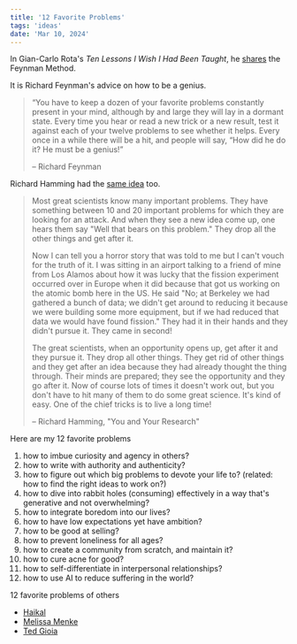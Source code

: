 ```yaml
---
title: '12 Favorite Problems'
tags: 'ideas'
date: 'Mar 10, 2024'
---
```


In Gian-Carlo Rota's _Ten Lessons I Wish I Had Been Taught_, he [shares](https://www.ams.org/notices/199701/comm-rota.pdf?curius=2790) the Feynman Method.

It is Richard Feynman's advice on how to be a genius.

> “You have to keep a dozen of your favorite problems constantly present in your mind, although by and large they will lay in a dormant state. Every time you hear or read a new trick or a new result, test it against each of your twelve problems to see whether it helps. Every once in a while there will be a hit, and people will say, “How did he do it? He must be a genius!”
>
> – Richard Feynman

Richard Hamming had the [same idea](https://www.cs.virginia.edu/~robins/YouAndYourResearch.html) too.

> Most great scientists know many important problems. They have something between 10 and 20 important problems for which they are looking for an attack. And when they see a new idea come up, one hears them say "Well that bears on this problem." They drop all the other things and get after it.
>
> Now I can tell you a horror story that was told to me but I can't vouch for the truth of it. I was sitting in an airport talking to a friend of mine from Los Alamos about how it was lucky that the fission experiment occurred over in Europe when it did because that got us working on the atomic bomb here in the US. He said "No; at Berkeley we had gathered a bunch of data; we didn't get around to reducing it because we were building some more equipment, but if we had reduced that data we would have found fission." They had it in their hands and they didn't pursue it. They came in second!
>
> The great scientists, when an opportunity opens up, get after it and they pursue it. They drop all other things. They get rid of other things and they get after an idea because they had already thought the thing through. Their minds are prepared; they see the opportunity and they go after it. Now of course lots of times it doesn't work out, but you don't have to hit many of them to do some great science. It's kind of easy. One of the chief tricks is to live a long time!
>
> – Richard Hamming, "You and Your Research"

Here are my 12 favorite problems

1. how to imbue curiosity and agency in others?
2. how to write with authority and authenticity?
3. how to figure out which big problems to devote your life to? (related: how to find the right ideas to work on?)
4. how to dive into rabbit holes (consuming) effectively in a way that's generative and not overwhelming?
5. how to integrate boredom into our lives?
6. how to have low expectations yet have ambition?
7. how to be good at selling?
8. how to prevent loneliness for all ages?
9. how to create a community from scratch, and maintain it?
10. how to cure acne for good?
11. how to self-differentiate in interpersonal relationships?
12. how to use AI to reduce suffering in the world?

12 favorite problems of others

- [Haikal](https://haikal.blog/12-favourite-problems/)
- [Melissa Menke](https://www.melissamenke.com/notes/12-favorite-problems)
- [Ted Gioia](https://www.honest-broker.com/p/my-12-favorite-problems)
